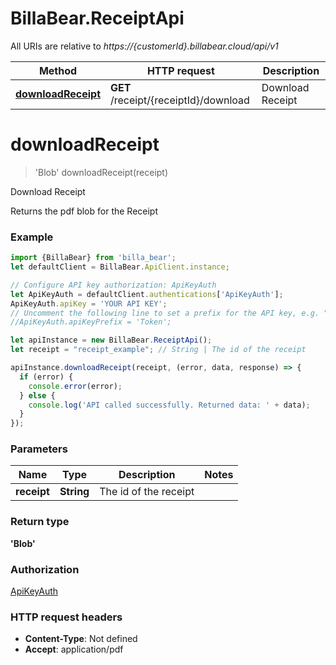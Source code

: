 # BillaBear.ReceiptApi

All URIs are relative to *https://{customerId}.billabear.cloud/api/v1*

Method | HTTP request | Description
------------- | ------------- | -------------
[**downloadReceipt**](ReceiptApi.md#downloadReceipt) | **GET** /receipt/{receiptId}/download | Download Receipt

<a name="downloadReceipt"></a>
# **downloadReceipt**
> &#x27;Blob&#x27; downloadReceipt(receipt)

Download Receipt

Returns the pdf blob for the Receipt

### Example
```javascript
import {BillaBear} from 'billa_bear';
let defaultClient = BillaBear.ApiClient.instance;

// Configure API key authorization: ApiKeyAuth
let ApiKeyAuth = defaultClient.authentications['ApiKeyAuth'];
ApiKeyAuth.apiKey = 'YOUR API KEY';
// Uncomment the following line to set a prefix for the API key, e.g. "Token" (defaults to null)
//ApiKeyAuth.apiKeyPrefix = 'Token';

let apiInstance = new BillaBear.ReceiptApi();
let receipt = "receipt_example"; // String | The id of the receipt

apiInstance.downloadReceipt(receipt, (error, data, response) => {
  if (error) {
    console.error(error);
  } else {
    console.log('API called successfully. Returned data: ' + data);
  }
});
```

### Parameters

Name | Type | Description  | Notes
------------- | ------------- | ------------- | -------------
 **receipt** | **String**| The id of the receipt | 

### Return type

**&#x27;Blob&#x27;**

### Authorization

[ApiKeyAuth](../README.md#ApiKeyAuth)

### HTTP request headers

 - **Content-Type**: Not defined
 - **Accept**: application/pdf

